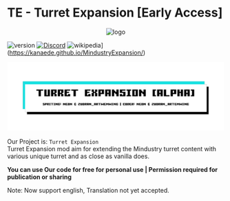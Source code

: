# TE - Turret Expansion [Early Access]

<p align="center"><img src="https://imgur.com/U24DTKm.png" alt="logo" width="200"></p>

![version](https://img.shields.io/badge/Version-Alpha_2.2.0-green?logoColor=white&color=green) [![Discord](https://img.shields.io/badge/Discord-Join-2ea44f?logo=discord&color=5865F2)](https://discord.gg/pK6Zp2U7jd) ![wikipedia](https://img.shields.io/badge/Wiki-blue?logo=wikipedia&logoColor=white&color=blue)] (https://kanaede.github.io/MindustryExpansion/)

![Banner](assests/img/banner.png)

Our Project is: `Turret Expansion`  
Turret Expansion mod aim for extending the Mindustry turret content with various unique turret and as close as vanilla does.

**You can use Our code for free for personal use | Permission required for publication or sharing**

Note: Now support english, Translation not yet accepted.
